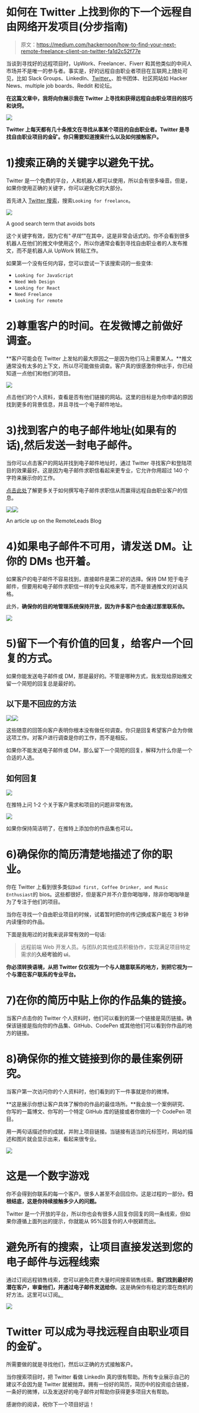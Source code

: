 # 如何在 Twitter 上找到你的下一个远程自由网络开发项目(分步指南)

> 原文：<https://medium.com/hackernoon/how-to-find-your-next-remote-freelance-client-on-twitter-fa1d2c52f77e>

当谈到寻找好的远程项目时，UpWork、Freelancer、Fiverr 和其他类似的中间人市场并不是唯一的参与者。事实是，好的远程自由职业者项目在互联网上随处可见，比如 Slack Groups、LinkedIn、[Twitter、](https://hackernoon.com/tagged/twitter)、脸书团体、社区网站如 Hacker News、multiple job boards、Reddit 和论坛。

**在这篇文章中，我将向你展示我在 Twitter 上寻找和获得远程自由职业项目的技巧和诀窍。**

![](img/5d15ff58f0786cfd82b3924148a88420.png)

**Twitter 上每天都有几十条推文在寻找从事某个项目的自由职业者。Twitter 是寻找自由职业项目的金矿。你只需要知道搜索什么以及如何接触客户。**

# 1)搜索正确的关键字以避免干扰。

Twitter 是一个免费的平台，人和机器人都可以使用，所以会有很多噪音。但是，如果你使用正确的关键字，你可以避免它的大部分。

首先进入 [Twitter 搜索](https://twitter.com/search-home)，搜索`Looking for freelance`。

![](img/8394a7064ef2f42f07a09a0a22f5764d.png)

A good search term that avoids bots

这个关键字有效，因为它有"*寻找"*"在其中，这是非常会话式的。你不会看到很多机器人在他们的推文中使用这个，所以你通常会看到寻找自由职业者的人发布推文，而不是机器人从 UpWork 转贴工作。

如果第一个没有任何内容，您可以尝试一下该搜索词的一些变体:

*   `Looking for JavaScript`
*   `Need Web Design`
*   `Looking for React`
*   `Need Freelance`
*   `Looking for remote`

# 2)尊重客户的时间。在发微博之前做好调查。

**客户可能会在 Twitter 上发帖的最大原因之一是因为他们马上需要某人。**推文通常没有太多的上下文，所以尽可能做些调查。客户真的很感激你伸出手，你已经知道一点他们和他们的项目。

![](img/575f64d5fb4a3e966dec8f0763a74392.png)

点击他们的个人资料，查看是否有他们链接的网站。这里的目标是为你申请的原因找到更多的背景信息，并且寻找一个电子邮件地址。

# 3)找到客户的电子邮件地址(如果有的话),然后发送一封电子邮件。

当你可以点击客户的网站并找到电子邮件地址时，通过 Twitter 寻找客户和登陆项目的效果最好。这是因为电子邮件求职信看起来更专业，它允许你用超过 140 个字符来展示你的工作。

[点击此处](http://remoteleads.io/blog/proposals-that-win-remote-freelance-clients/)了解更多关于如何撰写电子邮件求职信从而赢得远程自由职业客户的信息。

![](img/032cf67b9adb096efc58f197bbcddc7f.png)![](img/486755218b74587ba75172dea191e8af.png)

An article up on the RemoteLeads Blog

# 4)如果电子邮件不可用，请发送 DM。让你的 DMs 也开着。

如果客户的电子邮件不容易找到，直接邮件是第二好的选择。保持 DM 短于电子邮件，但要用和电子邮件求职信一样的专业风格来写，而不是普通推文的对话风格。

此外，**确保你的目的地管理系统保持开放，因为许多客户也会通过那里联系你。**

![](img/425b2d0db37bd9f6f7cef4a5bdb8f19a.png)

# 5)留下一个有价值的回复，给客户一个回复的方式。

如果你能发送电子邮件或 DM，那是最好的。不管是哪种方式，我发现给原始推文留一个简短的回复总是最好的。

## 以下是不回应的方法

![](img/521ee91d42f232588cd29cbaab7016c3.png)![](img/fe630cd837ed91fad9608f3fd5b28798.png)

这些随意的回答向客户表明你根本没有做任何调查。你只是回复希望客户会为你做这项工作。对客户进行调查是你的工作，而不是相反。

如果你不能发送电子邮件或 DM，那么留下一个简短的回复，解释为什么你是一个合适的人选。

## 如何回复

![](img/a2135d7edcfb1f670ee861ac89d1fc41.png)

在推特上问 1-2 个关于客户需求和项目的问题非常有效。

![](img/028b67eb22658506b992a4e8fd4c3f95.png)

如果你保持简洁明了，在推特上添加你的作品集也可以。

# 6)确保你的简历清楚地描述了你的职业。

你在 Twitter 上看到很多类似`Dad first, Coffee Drinker, and Music Enthusiast`的 bios。这些都很好，但是客户并不介意你喝咖啡，除非你喝咖啡是为了专注于他们的项目。

当你在寻找一个自由职业项目的时候，试着暂时把你的传记换成客户能在 3 秒钟内读懂你的作品。

下面是我用过的对我来说非常有效的一句话:

> 远程前端 Web 开发人员。与团队的其他成员积极协作，实现满足项目特定需求的**久经考验的 ui**。

**你必须转换语境，从把 Twitter 仅仅视为一个与人随意联系的地方，到把它视为一个与潜在客户联系的专业平台。**

# 7)在你的简历中贴上你的作品集的链接。

当客户点击你的 Twitter 个人资料时，他们可以看到的第一个链接是简历链接。确保该链接是指向你的作品集、GitHub、CodePen 或其他他们可以看到你作品的地方的链接。

# 8)确保你的推文链接到你的最佳案例研究。

当客户第一次访问你的个人资料时，他们看到的下一件事就是你的微博。

**这是展示你想让客户具体了解你的作品的最佳场所。**我会放一个案例研究、你写的一篇博文、你写的一个特定 GitHub 库的链接或者你做的一个 CodePen 项目。

用一两句话描述你的成就，并附上项目链接。当链接有适当的元标签时，网站的描述和图片就会显示出来，看起来很专业。

![](img/c19e9744f169a139b8233ca5a52121d1.png)

# 这是一个数字游戏

你不会得到你联系的每一个客户。很多人甚至不会回应你。这是过程的一部分。**归根结底，这是你持续接触多少人的问题。**

Twitter 是一个开放的平台，所以你也会有很多人回复你回复的同一条线索，但如果你遵循上面列出的提示，你就能从 95%回复你的人中脱颖而出。

# 避免所有的搜索，让项目直接发送到您的电子邮件与远程线索

通过订阅远程销售线索，您可以避免花费大量时间搜索销售线索。**我们找到最好的潜在客户，审查他们，并通过电子邮件发送给你**。这是确保你有稳定的潜在商机的好方法。这里可以订阅[。](https://remoteleads.io/remote-freelance-front-end)

![](img/49f34abee1185ed1ce1fe25ea430f65a.png)

# Twitter 可以成为寻找远程自由职业项目的金矿。

所需要做的就是寻找他们，然后以正确的方式接触客户。

当你搜索项目时，把 Twitter 看做 LinkedIn 真的很有帮助。所有专业展示自己的建议不会因为是 Twitter 就被抛弃。拥有一份好的简历，简历中的投资组合链接，一条好的微博，以及发送好的电子邮件对帮助你获得更多项目大有帮助。

感谢你的阅读，祝你下一个项目好运！